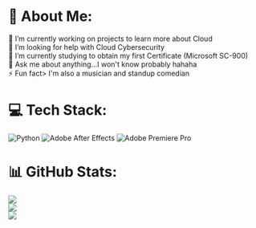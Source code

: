 # 💫 About Me:
🔭 I’m currently working on projects to learn more about Cloud<br>🤝 I’m looking for help with Cloud Cybersecurity<br>🌱 I’m currently studying to obtain my first Certificate (Microsoft SC-900)<br>💬 Ask me about anything...I won't know probably hahaha<br>⚡ Fun fact> I'm also a musician and standup comedian


# 💻 Tech Stack:
![Python](https://img.shields.io/badge/python-3670A0?style=for-the-badge&logo=python&logoColor=ffdd54) ![Adobe After Effects](https://img.shields.io/badge/Adobe%20After%20Effects-9999FF.svg?style=for-the-badge&logo=Adobe%20After%20Effects&logoColor=white) ![Adobe Premiere Pro](https://img.shields.io/badge/Adobe%20Premiere%20Pro-9999FF.svg?style=for-the-badge&logo=Adobe%20Premiere%20Pro&logoColor=white)
# 📊 GitHub Stats:
![](https://github-readme-stats.vercel.app/api?username=nothingabove1&theme=dark&hide_border=false&include_all_commits=false&count_private=false)<br/>
![](https://github-readme-streak-stats.herokuapp.com/?user=nothingabove1&theme=dark&hide_border=false)<br/>
![](https://github-readme-stats.vercel.app/api/top-langs/?username=nothingabove1&theme=dark&hide_border=false&include_all_commits=false&count_private=false&layout=compact)

<!-- Proudly created with GPRM ( https://gprm.itsvg.in ) -->